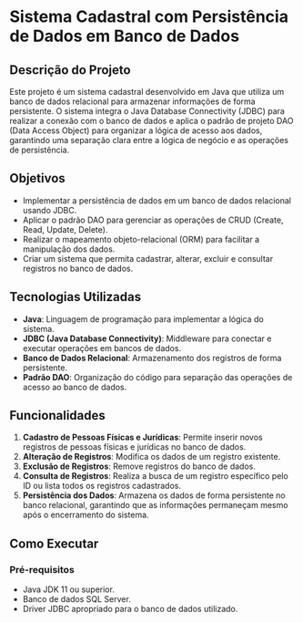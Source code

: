 # Sistema Cadastral com Persistência de Dados em Banco de Dados

## Descrição do Projeto
Este projeto é um sistema cadastral desenvolvido em Java que utiliza um banco de dados relacional para armazenar informações de forma persistente. O sistema integra o Java Database Connectivity (JDBC) para realizar a conexão com o banco de dados e aplica o padrão de projeto DAO (Data Access Object) para organizar a lógica de acesso aos dados, garantindo uma separação clara entre a lógica de negócio e as operações de persistência.

## Objetivos
- Implementar a persistência de dados em um banco de dados relacional usando JDBC.
- Aplicar o padrão DAO para gerenciar as operações de CRUD (Create, Read, Update, Delete).
- Realizar o mapeamento objeto-relacional (ORM) para facilitar a manipulação dos dados.
- Criar um sistema que permita cadastrar, alterar, excluir e consultar registros no banco de dados.

## Tecnologias Utilizadas
- **Java**: Linguagem de programação para implementar a lógica do sistema.
- **JDBC (Java Database Connectivity)**: Middleware para conectar e executar operações em bancos de dados.
- **Banco de Dados Relacional**: Armazenamento dos registros de forma persistente.
- **Padrão DAO**: Organização do código para separação das operações de acesso ao banco de dados.

## Funcionalidades
1. **Cadastro de Pessoas Físicas e Jurídicas**: Permite inserir novos registros de pessoas físicas e jurídicas no banco de dados.
2. **Alteração de Registros**: Modifica os dados de um registro existente.
3. **Exclusão de Registros**: Remove registros do banco de dados.
4. **Consulta de Registros**: Realiza a busca de um registro específico pelo ID ou lista todos os registros cadastrados.
5. **Persistência dos Dados**: Armazena os dados de forma persistente no banco relacional, garantindo que as informações permaneçam mesmo após o encerramento do sistema.

## Como Executar
### Pré-requisitos
- Java JDK 11 ou superior.
- Banco de dados SQL Server.
- Driver JDBC apropriado para o banco de dados utilizado.
